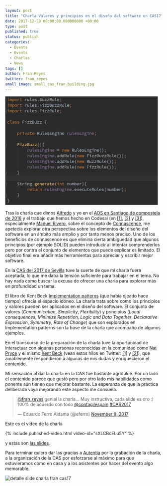 ```yaml
---
layout: post
title: "Charla Valores y principios en el diseño del software en CAS17"
date: 2017-12-29 00:00:00.000000000 +00:00
type: post
published: true
status: publish
categories:
  - Events
  - Events
  - Charlas
  - News
tags: []
author: Fran Reyes
twitter: fran_reyes
small_image: small_cas_fran_building.jpg
---
```


<div class="row">
  <div class="col-sm-2">
  </div>

  <div class="col-sm-8">
    <img src="/assets/fizzBuzzKataRuleEngine.png" alt="detalle slide charla fran cas17">
  </div>

  <div class="col-sm-2">
  </div>
</div>

Tras la charla que dimos [Alfredo](https://twitter.com/alfredocasado) y yo en el [AOS en Santiago de compostela de 2016](/2016/07/estuvimos-en-aos2k16) y el trabajo que hemos hecho en Codesai (en [[1]](/2017/01/about-connascence), [[2]](/2017/07/two-examples-of-connascence-of-position) y [[3]](/2017/08/cop-builders-and-fluid-interfaces)), especialmente [Manuel Rivero](https://twitter.com/trikitrok), sobre el concepto de [Connascence](/2017/01/about-connascence), me apetecía explorar otra perspectiva sobre los elementos del diseño del software en un ámbito más amplio y por tanto menos preciso. Uno de los beneficios de connascence es que elimina cierta ambiguedad que algunos principios (por ejemplo SOLID) pueden introducir al intentar comprenderlos pero por contra el conjunto de elementos que puede explicar es limitado. El objetivo final era añadir más herramientas para apreciar y escribir mejor software.

En la [CAS del 2017 de Sevilla](http://cas2017.agile-spain.org/) tuve la suerte de que mi charla fuera aceptada, lo que me daba la tensión suficiente para trabajar en el tema. No hay nada como buscar la excusa de ofrecer una charla para explorar más en profundidad un tema.

El libro de Kent Beck [Implementation patterns](https://www.goodreads.com/book/show/781559.Implementation_Patterns) (que había ojeado hace tiempo) ofrecía el espacio idóneo. La charla trata sobre como los principios y valores pueden ser aplicados en el diseño del software. El conjunto de valores (*Communication*, *Simplicity*, *Flexibility*) y principios (*Local consequences*, *Minimize Repetition*, *Logic and Data Together*, *Declarative Expression*, *Symmetry*, *Rate of Change*) que son explorados en Implementation patterns son la base de la charla que acompaño de algunos ejemplos.

En el transcurso de la preparación de la charla tuve la oportunidad de interactuar con algunas personas reconocidas en la comunidad como [Nat Pryce](https://twitter.com/natpryce) y el mismo [Kent Beck](https://twitter.com/kentbeck) (vean estos hilos en Twitter: [[1]](https://twitter.com/fran_reyes/status/916283991791210497) y [[2]](https://twitter.com/fran_reyes/status/926131805555699712)), que amablemente respondieron a algunas de mis dudas y enriquecieron el contenido.

Mi sensación al dar la charla en la CAS fue bastante agridulce. Por un lado el contenido parece que gustó pero por otro lado mis habilidades como ponente aún tienen que mejorar bastante. La esperanza de que la práctica deliberada vaya mejorando este aspecto me consuela.

<div class="row">
  <div class="col-sm-2">
  </div>

  <div class="col-sm-8">
    <blockquote class="twitter-tweet" data-lang="en"><p lang="es" dir="ltr"><a href="https://twitter.com/fran_reyes?ref_src=twsrc%5Etfw">@fran_reyes</a> genial la charla... Muy instructiva, cada slide es oro :) 100% de acuerdo con todo <a href="https://twitter.com/confagilespain?ref_src=twsrc%5Etfw">@confagilespain</a> <a href="https://twitter.com/hashtag/CAS2017?src=hash&amp;ref_src=twsrc%5Etfw">#CAS2017</a></p>&mdash; Eduardo Ferro Aldama (@eferro) <a href="https://twitter.com/eferro/status/928593531505176576?ref_src=twsrc%5Etfw">November 9, 2017</a></blockquote>
    <script async src="https://platform.twitter.com/widgets.js" charset="utf-8"></script>
  </div>


  <div class="col-sm-2">
  </div>
</div>

Este es el vídeo de la charla

{% include published-video.html video-id="sXLCBcELu5Y" %}

y estas son [las slides](http://buildingthepath.com/talk-cas-2017/). 

Para terminar quiero dar las gracias a [Autentia](https://www.autentia.com/) por la grabación de la charla, a la organización de la CAS por esforzarse al máximo para que estuvieramos como en casa y a los asistentes por hacer del evento algo memorable.

<img src="/assets/cas_fran_2017.jpg" alt="detalle slide charla fran cas17">
